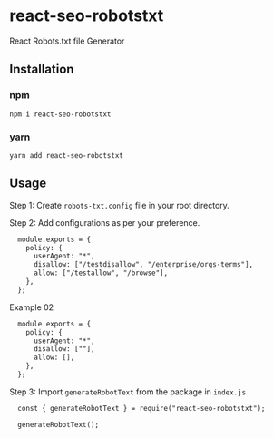 # react-seo-robotstxt

React Robots.txt file Generator

## Installation

### npm

```shell
npm i react-seo-robotstxt
```

### yarn

```shell
yarn add react-seo-robotstxt
```

## Usage

Step 1: Create `robots-txt.config` file in your root directory.

Step 2: Add configurations as per your preference.

```diff
  module.exports = {
    policy: {
      userAgent: "*",
      disallow: ["/testdisallow", "/enterprise/orgs-terms"],
      allow: ["/testallow", "/browse"],
    },
  };
```

Example 02

```diff
  module.exports = {
    policy: {
      userAgent: "*",
      disallow: [""],
      allow: [],
    },
  };
```

Step 3: Import `generateRobotText` from the package in `index.js`

```diff
  const { generateRobotText } = require("react-seo-robotstxt");

  generateRobotText();
```
